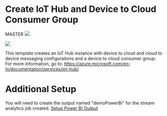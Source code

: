 # Create IoT Hub and Device to Cloud Consumer Group
MASTER
<a href="https://portal.azure.com/#create/Microsoft.Template/uri/https%3A%2F%2Fraw.githubusercontent.com%2FFalconwmua%2FAtlantaIOTMay%2Fmaster%2FCode%2FARMTemplate%2Fazuredeploy.json" target="_blank">
    <img src="http://azuredeploy.net/deploybutton.png"/>
</a>

<a href="http://armviz.io/#/?load=https%3A%2F%2Fraw.githubusercontent.com%2FFalconwmua%2FAtlantaIOTMay%2Fmaster%2FCode%2FARMTemplate%2Fazuredeploy.json" target="_blank">
    <img src="http://armviz.io/visualizebutton.png"/>
</a>

This template creates an IoT Hub instance with device to cloud and cloud to device messaging configurations and a device to cloud consumer group. For more information, go to: https://azure.microsoft.com/en-in/documentation/services/iot-hub/

# Additional Setup
You will need to create the output named "demoPowerBi" for the stream analytics job created.
<a href="https://docs.microsoft.com/en-us/azure/stream-analytics/stream-analytics-define-outputs#power-bi" target="_blank">
	Setup Power BI Output
</a>
